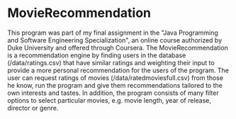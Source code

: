 # MovieRecommendation
This program was part of my final assignment in the "Java Programming and Software Engineering Specialization", an online course authorized by Duke University and offered through Coursera.
The MovieRecommendation is a recommendation engine by finding users in the database (/data/ratings.csv) that have similar ratings and weighting their input to provide a more personal recommendation for the users of the program. The user can request ratings of movies (/data/ratedmoviesfull.csv) from those he know, run the program and give them recommendations tailored to the own interests and tastes. In addition, the program consists of many filter options to select particular movies, e.g. movie length, year of release, director or genre.
